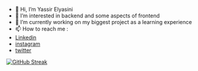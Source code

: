- 👋 Hi, I’m Yassir Elyasini
 - 👀 I’m interested in backend and some aspects of frontend 
 - 🌱 I’m currently working on my biggest project as a learning experience  
 - 📫 How to reach me : 
  - [Linkedin](https://ma.linkedin.com/in/yassir-elyasini-53bb99255) 
  - [instagram](https://www.instagram.com/yssr_ely/) 
  - [twitter](https://twitter.com/YassirElyasini)
  
 [![GitHub Streak](https://streak-stats.demolab.com?user=yssrexe&theme=highcontrast&date_format=j%20M%5B%20Y%5D)](https://git.io/streak-stats) 
 <!--- 
 yassir elyasini/yssrexe is a ✨ special ✨ repository because its `README.md` (this file) appears on your GitHub profile. 
 You can click the Preview link to take a look at your changes. 
 --->
 
